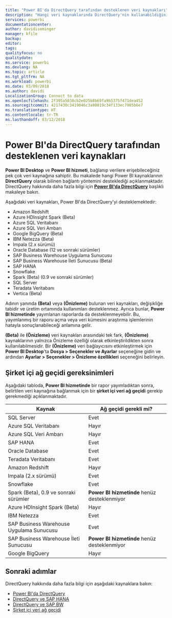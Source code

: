 ```yaml
---
title: "Power BI'da DirectQuery tarafından desteklenen veri kaynakları"
description: "Hangi veri kaynaklarında DirectQuery'nin kullanabildiğini gösteren listeyi edinin."
services: powerbi
documentationcenter: 
author: davidiseminger
manager: kfile
backup: 
editor: 
tags: 
qualityfocus: no
qualitydate: 
ms.service: powerbi
ms.devlang: NA
ms.topic: article
ms.tgt_pltfrm: NA
ms.workload: powerbi
ms.date: 03/09/2018
ms.author: davidi
LocalizationGroup: Connect to data
ms.openlocfilehash: 2f395a5030cb2e025b8b69fa9b5375f471dea452
ms.sourcegitcommit: 4217430c3419046c3a90819c34f133ec7905b6e7
ms.translationtype: HT
ms.contentlocale: tr-TR
ms.lasthandoff: 03/12/2018
---
```

# <a name="data-sources-supported-by-directquery-in-power-bi"></a>Power BI'da DirectQuery tarafından desteklenen veri kaynakları
**Power BI Desktop** ve **Power BI hizmeti**, bağlanıp verilere erişebileceğiniz pek çok veri kaynağına sahiptir. Bu makalede hangi Power BI kaynaklarının **DirectQuery** olarak bilinen bağlantı yöntemini desteklediği açıklanmaktadır. DirectQuery hakkında daha fazla bilgi için [**Power BI'da DirectQuery**](desktop-directquery-about.md) başlıklı makaleye bakın.

Aşağıdaki veri kaynakları, Power BI'da DirectQuery'yi desteklemektedir:

* Amazon Redshift
* Azure HDInsight Spark (Beta)
* Azure SQL Veritabanı
* Azure SQL Veri Ambarı
* Google BigQuery (Beta)
* IBM Netezza (Beta)
* Impala (2.x sürümü)
* Oracle Database (12 ve sonraki sürümler)
* SAP Business Warehouse Uygulama Sunucusu
* SAP Business Warehouse İleti Sunucusu (Beta)
* SAP HANA
* Snowflake
* Spark (Beta) (0.9 ve sonraki sürümler)
* SQL Server
* Teradata Veritabanı
* Vertica (Beta)

Adının yanında **(Beta)** veya **(Önizleme)** bulunan veri kaynakları, değişikliğe tabidir ve üretim ortamında kullanımları desteklenmez. Ayrıca bunlar, **Power BI hizmetinde** yayımlanan raporlarda da desteklenmeyebilir. Bu, yayımlanmış bir raporu açma veya veri kümesini araştırma işlemlerinin hatayla sonuçlanabileceği anlamına gelir.

**(Beta)** ile **(Önizleme)** veri kaynakları arasındaki tek fark, **(Önizleme)** kaynaklarının yalnızca Önizleme özelliği olarak etkinleştirildikten sonra kullanılabilmesidir. Bir **(Önizleme)** veri bağlayıcısını etkinleştirmek için **Power BI Desktop**'ta **Dosya > Seçenekler ve Ayarlar** seçeneğine gidin ve ardından **Ayarlar > Seçenekler > Önizleme özellikleri** seçeneğini belirleyin.

## <a name="on-premises-gateway-requirements"></a>Şirket içi ağ geçidi gereksinimleri
Aşağıdaki tabloda, **Power BI hizmetinde** bir rapor yayımladıktan sonra, belirtilen veri kaynağına bağlanmak için bir **şirket içi veri ağ geçidi** gerekip gerekmediği açıklanmaktadır.

| Kaynak | Ağ geçidi gerekli mi? |
| --- | --- |
| SQL Server |Evet |
| Azure SQL Veritabanı |Hayır |
| Azure SQL Veri Ambarı |Hayır |
| SAP HANA |Evet |
| Oracle Database |Evet |
| Teradata Veritabanı |Evet |
| Amazon Redshift |Hayır |
| Impala (2.x sürümü) |Evet |
| Snowflake |Evet |
| Spark (Beta), 0.9 ve sonraki sürümler |**Power BI hizmetinde** henüz desteklenmiyor |
| Azure HDInsight Spark (Beta) |Hayır |
| IBM Netezza |Evet |
| SAP Business Warehouse Uygulama Sunucusu |Evet |
| SAP Business Warehouse İleti Sunucusu |**Power BI hizmetinde** henüz desteklenmiyor |
| Google BigQuery |Hayır |


## <a name="next-steps"></a>Sonraki adımlar
DirectQuery hakkında daha fazla bilgi için aşağıdaki kaynaklara bakın:

* [Power BI'da DirectQuery](desktop-directquery-about.md)
* [DirectQuery ve SAP HANA](desktop-directquery-sap-hana.md)
* [DirectQuery ve SAP BW](desktop-directquery-sap-bw.md)
* [Şirket içi veri ağ geçidi](service-gateway-onprem.md)

